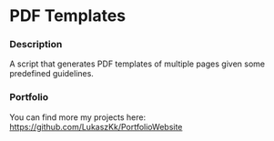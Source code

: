 # PDF Templates

### Description
A script that generates PDF templates of multiple pages given some predefined guidelines.

### Portfolio
You can find more my projects here: https://github.com/LukaszKk/PortfolioWebsite
